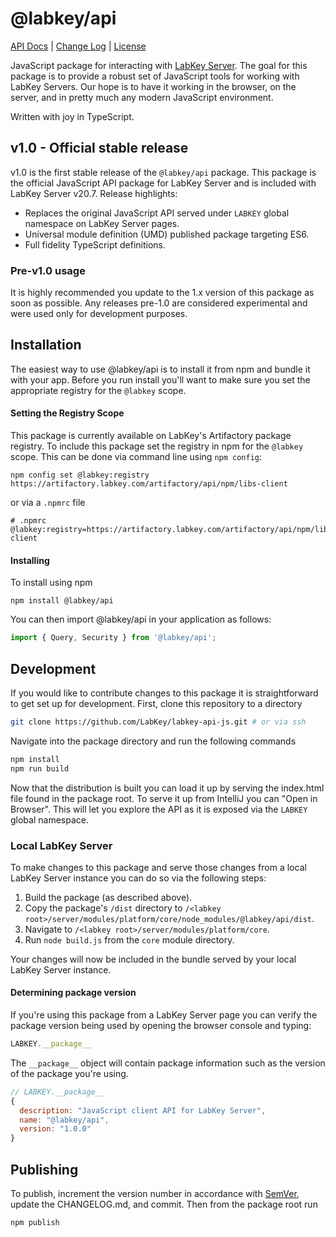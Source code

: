 # @labkey/api

[API Docs](https://labkey.github.io/labkey-api-js/) | [Change Log](https://github.com/LabKey/labkey-api-js/blob/master/CHANGELOG.md) | [License](https://github.com/LabKey/labkey-api-js/blob/master/LICENSE)

JavaScript package for interacting with [LabKey Server](https://www.labkey.com/). The goal for this package is to 
provide a robust set of JavaScript tools for working with LabKey Servers. Our hope is to have it working in the 
browser, on the server, and in pretty much any modern JavaScript environment.

Written with joy in TypeScript.

## v1.0 - Official stable release

v1.0 is the first stable release of the `@labkey/api` package. This package is the official JavaScript API package for
LabKey Server and is included with LabKey Server v20.7. Release highlights:

- Replaces the original JavaScript API served under `LABKEY` global namespace on LabKey Server pages.
- Universal module definition (UMD) published package targeting ES6.
- Full fidelity TypeScript definitions.

### Pre-v1.0 usage

It is highly recommended you update to the 1.x version of this package as soon as possible. Any releases pre-1.0 are considered
experimental and were used only for development purposes.

## Installation

The easiest way to use @labkey/api is to install it from npm and bundle it with your app. Before you run install 
you'll want to make sure you set the appropriate registry for the `@labkey` scope.

#### Setting the Registry Scope

This package is currently available on LabKey's Artifactory package registry. To include this package set the registry 
in npm for the `@labkey` scope. This can be done via command line using `npm config`:
```
npm config set @labkey:registry https://artifactory.labkey.com/artifactory/api/npm/libs-client
```
or via a `.npmrc` file
```
# .npmrc
@labkey:registry=https://artifactory.labkey.com/artifactory/api/npm/libs-client
```

#### Installing

To install using npm
```
npm install @labkey/api
```
You can then import @labkey/api in your application as follows:
```js
import { Query, Security } from '@labkey/api';
```

## Development

If you would like to contribute changes to this package it is straightforward to get set up for development. 
First, clone this repository to a directory

```sh
git clone https://github.com/LabKey/labkey-api-js.git # or via ssh
```

Navigate into the package directory and run the following commands

```sh
npm install
npm run build
```

Now that the distribution is built you can load it up by serving the index.html file found in the package root. To 
serve it up from IntelliJ you can "Open in Browser". This will let you explore the API as it is exposed via 
the `LABKEY` global namespace.

### Local LabKey Server

To make changes to this package and serve those changes from a local LabKey Server instance you
can do so via the following steps:

1. Build the package (as described above).
1. Copy the package's `/dist` directory to `/<labkey root>/server/modules/platform/core/node_modules/@labkey/api/dist`.
1. Navigate to `/<labkey root>/server/modules/platform/core`.
1. Run `node build.js` from the `core` module directory.

Your changes will now be included in the bundle served by your local LabKey Server instance.

#### Determining package version

If you're using this package from a LabKey Server page you can verify the package version being used by opening the 
browser console and typing:

```js
LABKEY.__package__
```

The `__package__` object will contain package information such as the version of the package you're using.

```js
// LABKEY.__package__
{
  description: "JavaScript client API for LabKey Server",
  name: "@labkey/api",
  version: "1.0.0"
}
```

## Publishing

To publish, increment the version number in accordance with [SemVer](https://semver.org/), update the CHANGELOG.md, 
and commit. Then from the package root run

```sh
npm publish
```
